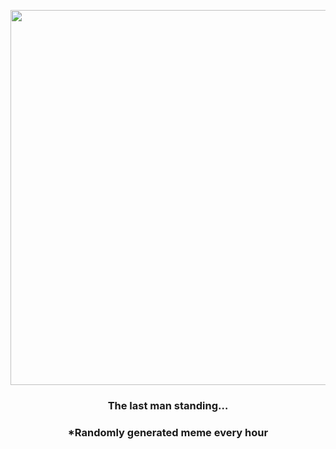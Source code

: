 <p align="center">
        <img src="https://i.redd.it/mtzduos3g9t81.jpg" width="600" height="600">
        </p>
        <h3 align="center">The last man standing…</h3>
        <h3 align="center">*Randomly generated meme every hour</h3>
    
